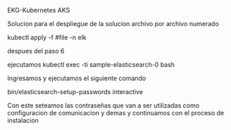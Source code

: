 EKG-Kubernetes AKS

Solucion para el despliegue de la solucion archivo por archivo numerado

kubectl apply -f #file -n elk

despues del paso 6

ejecutamos
kubectl exec -ti sample-elasticsearch-0 bash

Ingresamos y ejecutamos el siguiente comando

bin/elasticsearch-setup-passwords interactive

Con este seteamos las contraseñas que van a ser utilizadas como configuracion de comunicacion y demas y continuamos con el proceso de instalacion